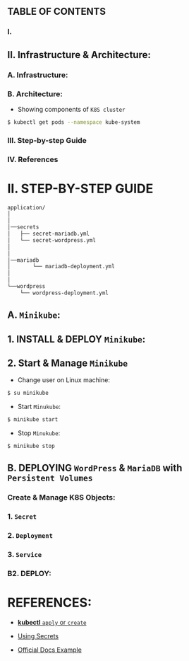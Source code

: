 
## TABLE OF CONTENTS
### I.

## II. Infrastructure & Architecture:

### A. Infrastructure:

### B. Architecture:
- Showing components of `K8S cluster`
````bash
$ kubectl get pods --namespace kube-system
````

### III. Step-by-step Guide

### IV. References



# II. STEP-BY-STEP GUIDE 

````bash
application/
│
│
│──secrets
│   ├── secret-mariadb.yml
│   └── secret-wordpress.yml
│
│
│──mariadb
│   	└── mariadb-deployment.yml
│
│
└──wordpress
    └── wordpress-deployment.yml

````

## A. `Minikube`:

## 1. INSTALL & DEPLOY `Minikube`:

## 2. Start & Manage `Minikube`
- Change user on Linux machine:

````bash
$ su minikube
````

- Start `Minukube`:
```bash
$ minikube start
``` 

- Stop `Minukube`:
```bash
$ minikube stop
``` 

## B. DEPLOYING `WordPress` & `MariaDB` with `Persistent Volumes`
### Create & Manage K8S Objects:

### 1. `Secret`

### 2. `Deployment`

### 3. `Service`

### B2. DEPLOY:


# REFERENCES:

- [**kubectl** `apply` or `create`](https://www.digitalocean.com/community/tutorials/imperative-vs-declarative-kubernetes-management-a-digitalocean-comic)

- [Using Secrets](https://kubernetes.io/docs/concepts/configuration/secret/#secret-types)

- [Official Docs Example](https://kubernetes.io/docs/tutorials/stateful-application/mysql-wordpress-persistent-volume/)

